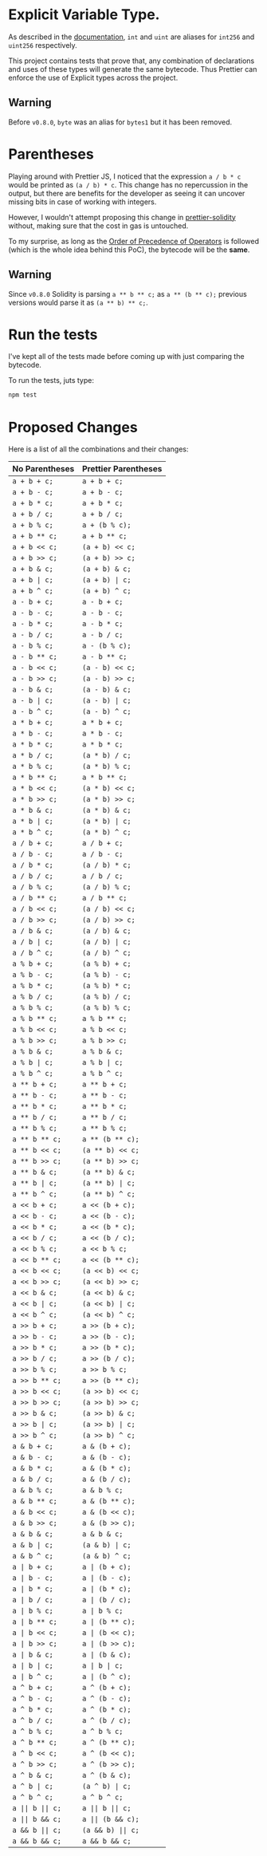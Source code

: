 # Explicit Variable Type.

As described in the [documentation](https://solidity.readthedocs.io/en/latest/types.html), `int` and `uint` are aliases for `int256` and `uint256` respectively.

This project contains tests that prove that, any combination of declarations and uses of these types will generate the same bytecode.
Thus Prettier can enforce the use of Explicit types across the project.

## Warning

Before `v0.8.0`, `byte` was an alias for `bytes1` but it has been removed.

# Parentheses

Playing around with Prettier JS, I noticed that the expression `a / b * c` would be printed as `(a / b) * c`.
This change has no repercussion in the output, but there are benefits for the developer as seeing it can uncover missing bits in case of working with integers.

However, I wouldn't attempt proposing this change in [prettier-solidity](https://github.com/prettier-solidity/prettier-plugin-solidity) without, making sure that the cost in gas is untouched.

To my surprise, as long as the [Order of Precedence of Operators](https://solidity.readthedocs.io/en/latest/miscellaneous.html#order) is followed (which is the whole idea behind this PoC), the bytecode will be the **same**.

## Warning

Since `v0.8.0` Solidity is parsing `a ** b ** c;` as `a ** (b ** c);` previous versions would parse it as `(a ** b) ** c;`.

# Run the tests

I've kept all of the tests made before coming up with just comparing the bytecode.

To run the tests, juts type:

```Bash
npm test
```

# Proposed Changes

Here is a list of all the combinations and their changes:

| No Parentheses     | Prettier Parentheses |
| ------------------ | -------------------- |
| `a + b + c;`       | `a + b + c;`         |
| `a + b - c;`       | `a + b - c;`         |
| `a + b * c;`       | `a + b * c;`         |
| `a + b / c;`       | `a + b / c;`         |
| `a + b % c;`       | `a + (b % c);`       |
| `a + b ** c;`      | `a + b ** c;`        |
| `a + b << c;`      | `(a + b) << c;`      |
| `a + b >> c;`      | `(a + b) >> c;`      |
| `a + b & c;`       | `(a + b) & c;`       |
| `a + b \| c;`      | `(a + b) \| c;`      |
| `a + b ^ c;`       | `(a + b) ^ c;`       |
| `a - b + c;`       | `a - b + c;`         |
| `a - b - c;`       | `a - b - c;`         |
| `a - b * c;`       | `a - b * c;`         |
| `a - b / c;`       | `a - b / c;`         |
| `a - b % c;`       | `a - (b % c);`       |
| `a - b ** c;`      | `a - b ** c;`        |
| `a - b << c;`      | `(a - b) << c;`      |
| `a - b >> c;`      | `(a - b) >> c;`      |
| `a - b & c;`       | `(a - b) & c;`       |
| `a - b \| c;`      | `(a - b) \| c;`      |
| `a - b ^ c;`       | `(a - b) ^ c;`       |
| `a * b + c;`       | `a * b + c;`         |
| `a * b - c;`       | `a * b - c;`         |
| `a * b * c;`       | `a * b * c;`         |
| `a * b / c;`       | `(a * b) / c;`       |
| `a * b % c;`       | `(a * b) % c;`       |
| `a * b ** c;`      | `a * b ** c;`        |
| `a * b << c;`      | `(a * b) << c;`      |
| `a * b >> c;`      | `(a * b) >> c;`      |
| `a * b & c;`       | `(a * b) & c;`       |
| `a * b \| c;`      | `(a * b) \| c;`      |
| `a * b ^ c;`       | `(a * b) ^ c;`       |
| `a / b + c;`       | `a / b + c;`         |
| `a / b - c;`       | `a / b - c;`         |
| `a / b * c;`       | `(a / b) * c;`       |
| `a / b / c;`       | `a / b / c;`         |
| `a / b % c;`       | `(a / b) % c;`       |
| `a / b ** c;`      | `a / b ** c;`        |
| `a / b << c;`      | `(a / b) << c;`      |
| `a / b >> c;`      | `(a / b) >> c;`      |
| `a / b & c;`       | `(a / b) & c;`       |
| `a / b \| c;`      | `(a / b) \| c;`      |
| `a / b ^ c;`       | `(a / b) ^ c;`       |
| `a % b + c;`       | `(a % b) + c;`       |
| `a % b - c;`       | `(a % b) - c;`       |
| `a % b * c;`       | `(a % b) * c;`       |
| `a % b / c;`       | `(a % b) / c;`       |
| `a % b % c;`       | `(a % b) % c;`       |
| `a % b ** c;`      | `a % b ** c;`        |
| `a % b << c;`      | `a % b << c;`        |
| `a % b >> c;`      | `a % b >> c;`        |
| `a % b & c;`       | `a % b & c;`         |
| `a % b \| c;`      | `a % b \| c;`        |
| `a % b ^ c;`       | `a % b ^ c;`         |
| `a ** b + c;`      | `a ** b + c;`        |
| `a ** b - c;`      | `a ** b - c;`        |
| `a ** b * c;`      | `a ** b * c;`        |
| `a ** b / c;`      | `a ** b / c;`        |
| `a ** b % c;`      | `a ** b % c;`        |
| `a ** b ** c;`     | `a ** (b ** c);`     |
| `a ** b << c;`     | `(a ** b) << c;`     |
| `a ** b >> c;`     | `(a ** b) >> c;`     |
| `a ** b & c;`      | `(a ** b) & c;`      |
| `a ** b \| c;`     | `(a ** b) \| c;`     |
| `a ** b ^ c;`      | `(a ** b) ^ c;`      |
| `a << b + c;`      | `a << (b + c);`      |
| `a << b - c;`      | `a << (b - c);`      |
| `a << b * c;`      | `a << (b * c);`      |
| `a << b / c;`      | `a << (b / c);`      |
| `a << b % c;`      | `a << b % c;`        |
| `a << b ** c;`     | `a << (b ** c);`     |
| `a << b << c;`     | `(a << b) << c;`     |
| `a << b >> c;`     | `(a << b) >> c;`     |
| `a << b & c;`      | `(a << b) & c;`      |
| `a << b \| c;`     | `(a << b) \| c;`     |
| `a << b ^ c;`      | `(a << b) ^ c;`      |
| `a >> b + c;`      | `a >> (b + c);`      |
| `a >> b - c;`      | `a >> (b - c);`      |
| `a >> b * c;`      | `a >> (b * c);`      |
| `a >> b / c;`      | `a >> (b / c);`      |
| `a >> b % c;`      | `a >> b % c;`        |
| `a >> b ** c;`     | `a >> (b ** c);`     |
| `a >> b << c;`     | `(a >> b) << c;`     |
| `a >> b >> c;`     | `(a >> b) >> c;`     |
| `a >> b & c;`      | `(a >> b) & c;`      |
| `a >> b \| c;`     | `(a >> b) \| c;`     |
| `a >> b ^ c;`      | `(a >> b) ^ c;`      |
| `a & b + c;`       | `a & (b + c);`       |
| `a & b - c;`       | `a & (b - c);`       |
| `a & b * c;`       | `a & (b * c);`       |
| `a & b / c;`       | `a & (b / c);`       |
| `a & b % c;`       | `a & b % c;`         |
| `a & b ** c;`      | `a & (b ** c);`      |
| `a & b << c;`      | `a & (b << c);`      |
| `a & b >> c;`      | `a & (b >> c);`      |
| `a & b & c;`       | `a & b & c;`         |
| `a & b \| c;`      | `(a & b) \| c;`      |
| `a & b ^ c;`       | `(a & b) ^ c;`       |
| `a \| b + c;`      | `a \| (b + c);`      |
| `a \| b - c;`      | `a \| (b - c);`      |
| `a \| b * c;`      | `a \| (b * c);`      |
| `a \| b / c;`      | `a \| (b / c);`      |
| `a \| b % c;`      | `a \| b % c;`        |
| `a \| b ** c;`     | `a \| (b ** c);`     |
| `a \| b << c;`     | `a \| (b << c);`     |
| `a \| b >> c;`     | `a \| (b >> c);`     |
| `a \| b & c;`      | `a \| (b & c);`      |
| `a \| b \| c;`     | `a \| b \| c;`       |
| `a \| b ^ c;`      | `a \| (b ^ c);`      |
| `a ^ b + c;`       | `a ^ (b + c);`       |
| `a ^ b - c;`       | `a ^ (b - c);`       |
| `a ^ b * c;`       | `a ^ (b * c);`       |
| `a ^ b / c;`       | `a ^ (b / c);`       |
| `a ^ b % c;`       | `a ^ b % c;`         |
| `a ^ b ** c;`      | `a ^ (b ** c);`      |
| `a ^ b << c;`      | `a ^ (b << c);`      |
| `a ^ b >> c;`      | `a ^ (b >> c);`      |
| `a ^ b & c;`       | `a ^ (b & c);`       |
| `a ^ b \| c;`      | `(a ^ b) \| c;`      |
| `a ^ b ^ c;`       | `a ^ b ^ c;`         |
| `a \|\| b \|\| c;` | `a \|\| b \|\| c;`   |
| `a \|\| b && c;`   | `a \|\| (b && c);`   |
| `a && b \|\| c;`   | `(a && b) \|\| c;`   |
| `a && b && c;`     | `a && b && c;`       |
